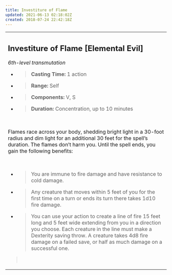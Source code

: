 ```yaml
---
title: Investiture of Flame
updated: 2021-06-13 02:18:02Z
created: 2018-07-24 22:42:18Z
---
```


<table><tbody><tr class="odd"><td><h2 id="investiture-of-flame-elemental-evil"><strong>Investiture of Flame</strong> [Elemental Evil]</h2><p><em>6th-level transmutation</em></p><ul><li><blockquote><p><strong>Casting Time:</strong> 1 action</p></blockquote></li><li><blockquote><p><strong>Range:</strong> Self</p></blockquote></li><li><blockquote><p><strong>Components:</strong> V, S</p></blockquote></li><li><blockquote><p><strong>Duration:</strong> Concentration, up to 10 minutes</p></blockquote></li></ul><p> </p><p>Flames race across your body, shedding bright light in a 30-foot radius and dim light for an additional 30 feet for the spell’s duration. The flames don’t harm you. Until the spell ends, you gain the following benefits:</p><p> </p><ul><li><blockquote><p>You are immune to fire damage and have resistance to cold damage.</p></blockquote></li><li><blockquote><p>Any creature that moves within 5 feet of you for the first time on a turn or ends its turn there takes 1d10 fire damage.</p></blockquote></li><li><blockquote><p>You can use your action to create a line of fire 15 feet long and 5 feet wide extending from you in a direction you choose. Each creature in the line must make a Dexterity saving throw. A creature takes 4d8 fire damage on a failed save, or half as much damage on a successful one.</p></blockquote></li></ul><blockquote><p> </p></blockquote></td></tr></tbody></table>